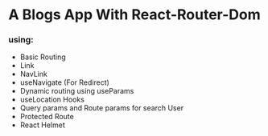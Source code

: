 # A Blogs App With React-Router-Dom


### using:
- Basic Routing
- Link
- NavLink
- useNavigate (For Redirect)
- Dynamic routing using useParams
- useLocation Hooks
- Query params and Route params for search User
- Protected Route
- React Helmet